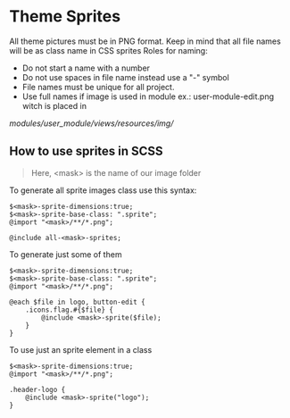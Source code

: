 # Theme Sprites

All theme pictures must be in PNG format. Keep in mind that all file names will be as class name in CSS sprites
Roles for naming:

* Do not start a name with a number
* Do not use spaces in file name instead use a "-" symbol
* File names must be unique for all project.
* Use full names if image is used in module ex.: user-module-edit.png witch is placed in

<dfn>modules/user_module/views/resources/img/</dfn>

## How to use sprites in SCSS
> Here, &lt;mask&gt; is the name of our image folder

To generate all sprite images class use this syntax:

	$<mask>-sprite-dimensions:true;
	$<mask>-sprite-base-class: ".sprite";
	@import "<mask>/**/*.png";

	@include all-<mask>-sprites;

To generate just some of them

	$<mask>-sprite-dimensions:true;
	$<mask>-sprite-base-class: ".sprite";
	@import "<mask>/**/*.png";

	@each $file in logo, button-edit {
		.icons.flag.#{$file} {
			@include <mask>-sprite($file);
		}
	}


To use just an sprite element in a class

	$<mask>-sprite-dimensions:true;
	@import "<mask>/**/*.png";

	.header-logo {
		@include <mask>-sprite("logo");
	}
